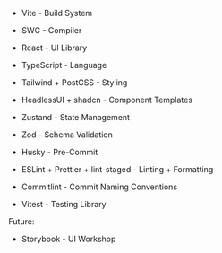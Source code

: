 - Vite - Build System
- SWC - Compiler
- React - UI Library
- TypeScript - Language

- Tailwind + PostCSS - Styling
- HeadlessUI + shadcn - Component Templates
- Zustand - State Management
- Zod - Schema Validation

- Husky - Pre-Commit
- ESLint + Prettier + lint-staged - Linting + Formatting
- Commitlint - Commit Naming Conventions
- Vitest - Testing Library

Future:

- Storybook - UI Workshop
